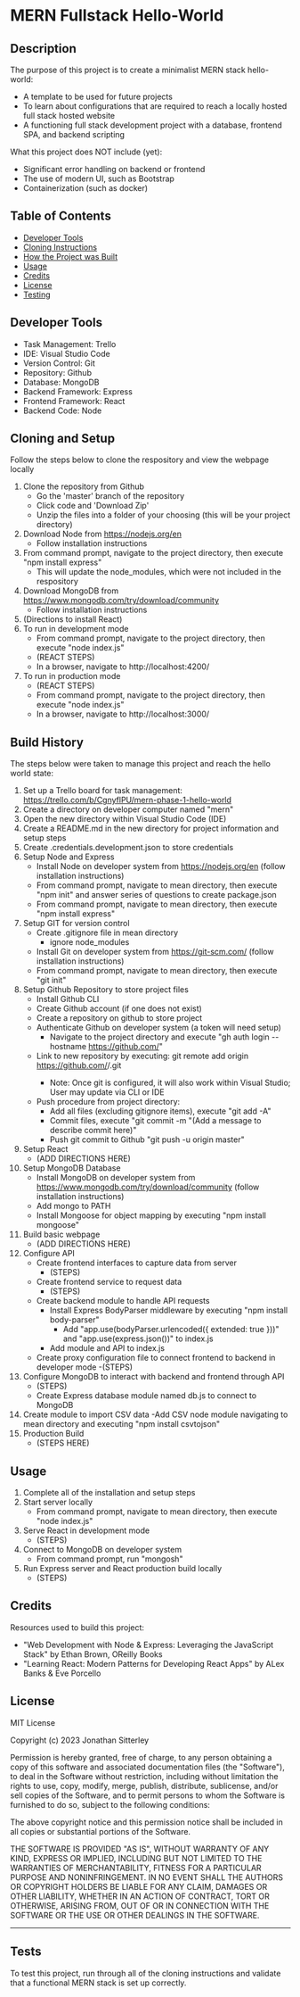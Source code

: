 # MERN Fullstack Hello-World

## Description

The purpose of this project is to create a minimalist MERN stack hello-world:

- A template to be used for future projects
- To learn about configurations that are required to reach a locally hosted full stack hosted website
- A functioning full stack development project with a database, frontend SPA, and backend scripting

What this project does NOT include (yet):

- Significant error handling on backend or frontend
- The use of modern UI, such as Bootstrap
- Containerization (such as docker)

## Table of Contents

- [Developer Tools](#developer-tools)
- [Cloning Instructions](#cloning-and-setup)
- [How the Project was Built](#build-history)
- [Usage](#usage)
- [Credits](#credits)
- [License](#license)
- [Testing](#tests)

## Developer Tools

- Task Management: Trello
- IDE: Visual Studio Code
- Version Control: Git
- Repository: Github
- Database: MongoDB
- Backend Framework: Express
- Frontend Framework: React
- Backend Code: Node

## Cloning and Setup

Follow the steps below to clone the respository and view the webpage locally
1. Clone the repository from Github
    - Go the 'master' branch of the repository
    - Click code and 'Download Zip'
    - Unzip the files into a folder of your choosing (this will be your project directory)
2. Download Node from https://nodejs.org/en
    - Follow installation instructions
3. From command prompt, navigate to the project directory, then execute "npm install express"
    - This will update the node_modules, which were not included in the respository
4. Download MongoDB from https://www.mongodb.com/try/download/community
    - Follow installation instructions
5. (Directions to install React)
6. To run in development mode
    - From command prompt, navigate to the project directory, then execute "node index.js"
    - (REACT STEPS)
    - In a browser, navigate to http://localhost:4200/
4. To run in production mode
    - (REACT STEPS)
    - From command prompt, navigate to the project directory, then execute "node index.js"
    - In a browser, navigate to http://localhost:3000/

## Build History

The steps below were taken to manage this project and reach the hello world state:
1. Set up a Trello board for task management: https://trello.com/b/CgnyflPU/mern-phase-1-hello-world
2. Create a directory on developer computer named "mern"
3. Open the new directory within Visual Studio Code (IDE)
4. Create a README.md in the new directory for project information and setup steps
5. Create .credentials.development.json to store credentials
6. Setup Node and Express
    - Install Node on developer system from https://nodejs.org/en (follow installation instructions)
    - From command prompt, navigate to mean directory, then execute "npm init" and answer series of questions to create package.json
    - From command prompt, navigate to mean directory, then execute "npm install express"
7. Setup GIT for version control
    - Create .gitignore file in mean directory
        - ignore node_modules
    - Install Git on developer system from https://git-scm.com/ (follow installation instructions)
    - From command prompt, navigate to mean directory, then execute "git init"
8. Setup Github Repository to store project files
    - Install Github CLI
    - Create Github account (if one does not exist)
    - Create a repository on github to store project
    - Authenticate Github on developer system (a token will need setup)
        - Navigate to the project directory and execute "gh auth login --hostname https://github.com/<owner>"
    - Link to new repository by executing: git remote add origin https://github.com/<owner>/<repo name>.git
        - Note: Once git is configured, it will also work within Visual Studio; User may update via CLI or IDE
    - Push procedure from project directory:
        - Add all files (excluding gitignore items), execute "git add -A"
        - Commit files, execute "git  commit -m "(Add a message to describe commit here)"
        - Push git commit to Github "git push -u origin master"
9. Setup React
    - (ADD DIRECTIONS HERE)
10. Setup MongoDB Database
    - Install MongoDB on developer system from https://www.mongodb.com/try/download/community (follow installation instructions)
    - Add mongo to PATH
    - Install Mongoose for object mapping by executing "npm install mongoose"
11. Build basic webpage
    - (ADD DIRECTIONS HERE)
12. Configure API
    - Create frontend interfaces to capture data from server
        - (STEPS)
    - Create frontend service to request data
        - (STEPS)
    - Create backend module to handle API requests
        - Install Express BodyParser middleware by executing "npm install body-parser"
            - Add "app.use(bodyParser.urlencoded({ extended: true }))" and "app.use(express.json())" to index.js
        - Add module and API to index.js
    - Create proxy configuration file to connect frontend to backend in developer mode
        -(STEPS)
13. Configure MongoDB to interact with backend and frontend through API
    - (STEPS)
    - Create Express database module named db.js to connect to MongoDB
14. Create module to import CSV data
    -Add CSV node module navigating to mean directory and executing "npm install csvtojson"
15. Production Build
    - (STEPS HERE)

## Usage

1. Complete all of the installation and setup steps
2. Start server locally
    - From command prompt, navigate to mean directory, then execute "node index.js"
3. Serve React in development mode
    - (STEPS)
4. Connect to MongoDB on developer system
    - From command prompt, run "mongosh"
5. Run Express server and React production build locally
    - (STEPS)

## Credits

Resources used to build this project:
- "Web Development with Node & Express: Leveraging the JavaScript Stack" by Ethan Brown, OReilly Books
- "Learning React: Modern Patterns for Developing React Apps" by ALex Banks & Eve Porcello

## License

MIT License

Copyright (c) 2023 Jonathan Sitterley

Permission is hereby granted, free of charge, to any person obtaining a copy
of this software and associated documentation files (the "Software"), to deal
in the Software without restriction, including without limitation the rights
to use, copy, modify, merge, publish, distribute, sublicense, and/or sell
copies of the Software, and to permit persons to whom the Software is
furnished to do so, subject to the following conditions:

The above copyright notice and this permission notice shall be included in all
copies or substantial portions of the Software.

THE SOFTWARE IS PROVIDED "AS IS", WITHOUT WARRANTY OF ANY KIND, EXPRESS OR
IMPLIED, INCLUDING BUT NOT LIMITED TO THE WARRANTIES OF MERCHANTABILITY,
FITNESS FOR A PARTICULAR PURPOSE AND NONINFRINGEMENT. IN NO EVENT SHALL THE
AUTHORS OR COPYRIGHT HOLDERS BE LIABLE FOR ANY CLAIM, DAMAGES OR OTHER
LIABILITY, WHETHER IN AN ACTION OF CONTRACT, TORT OR OTHERWISE, ARISING FROM,
OUT OF OR IN CONNECTION WITH THE SOFTWARE OR THE USE OR OTHER DEALINGS IN THE
SOFTWARE.

---

## Tests

To test this project, run through all of the cloning instructions and validate that a functional MERN stack is set up correctly.